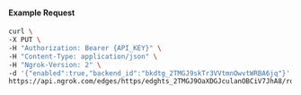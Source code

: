 <!-- Code generated for API Clients. DO NOT EDIT. -->

#### Example Request

```bash
curl \
-X PUT \
-H "Authorization: Bearer {API_KEY}" \
-H "Content-Type: application/json" \
-H "Ngrok-Version: 2" \
-d '{"enabled":true,"backend_id":"bkdtg_2TMGJ9skTr3VVtmnOwvtWRBA6jq"}' \
https://api.ngrok.com/edges/https/edghts_2TMGJ9OaXDGJculanOBCiV7JhA8/routes/edghtsrt_2TMGJ7Tx9YHzYN1m3F1iTn8xjFi/backend
```
